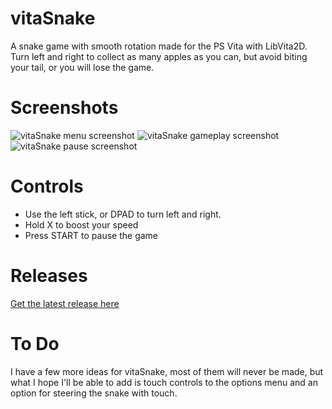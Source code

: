# vitaSnake
A snake game with smooth rotation made for the PS Vita with LibVita2D.  
Turn left and right to collect as many apples as you can, but avoid biting your tail, or you will lose the game.

# Screenshots
![vitaSnake menu screenshot](https://i.imgur.com/KamxjY5.png)
![vitaSnake gameplay screenshot](https://i.imgur.com/KflMcP0.png)
![vitaSnake pause screenshot](https://i.imgur.com/22e1ZgU.png)

# Controls
* Use the left stick, or DPAD to turn left and right.
* Hold X to boost your speed
* Press START to pause the game

# Releases
[Get the latest release here](https://github.com/Grzybojad/vitaSnake/releases)  

# To Do
I have a few more ideas for vitaSnake, most of them will never be made, but what I hope I'll be able to add is touch controls to the options menu and an option for steering the snake with touch.
